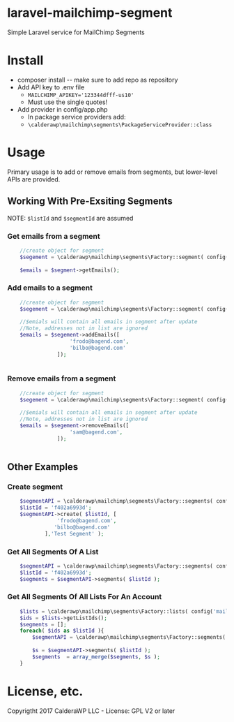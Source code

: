 # laravel-mailchimp-segment
Simple Laravel service for MailChimp Segments

# Install
* composer install -- make sure to add repo as repository
* Add API key to .env file
    * `MAILCHIMP_APIKEY='123344dfff-us10'`
    * Must use the single quotes!
* Add provider in config/app.php
    * In package service providers add:
    *  `\calderawp\mailchimp\segments\PackageServiceProvider::class`

# Usage

Primary usage is to add or remove emails from segments, but lower-level APIs are provided.


## Working With Pre-Exsiting Segments
NOTE: `$listId` and `$segmentId` are assumed

### Get emails from a segment

```php
    //create object for segment
    $segement = \calderawp\mailchimp\segments\Factory::segment( config('mailchimp-segments.apiKey'), $listId, ) $segmentId );
    
    $emails = $segment->getEmails();
```

### Add emails to a segment

```php
    //create object for segment
    $segement = \calderawp\mailchimp\segments\Factory::segment( config('mailchimp-segments.apiKey'), $listId, ) $segmentId );
    
    //$emials will contain all emails in segment after update
    //Note, addresses not in list are ignored
    $emails = $segement->addEmails([
              		'frodo@bagend.com',
              		'bilbo@bagend.com'
              	]);
    
```

### Remove emails from a segment

```php
    //create object for segment
    $segement = \calderawp\mailchimp\segments\Factory::segment( config('mailchimp-segments.apiKey'), $listId, $segmentId );
    
    //$emials will contain all emails in segment after update
    //Note, addresses not in list are ignored
    $emails = $segement->removeEmails([
              		'sam@bagend.com',
              	]);
    
```

## Other Examples 
### Create segment
```php
    $segmentAPI = \calderawp\mailchimp\segments\Factory::segments( config('mailchimp-segments.apiKey') );
    $listId = 'f402a6993d';
    $segmentAPI->create( $listId, [
    			'frodo@bagend.com',
               'bilbo@bagend.com'
    		],'Test Segment' );
```

### Get All Segments Of A List

```php
    $segmentAPI = \calderawp\mailchimp\segments\Factory::segments( config('mailchimp-segments.apiKey') );
    $listId = 'f402a6993d';
    $segments = $segmentAPI->segments( $listId );
```

### Get All Segments Of All Lists For An Account
```php
    $lists = \calderawp\mailchimp\segments\Factory::lists( config('mailchimp-segments.apiKey') );
    $ids = $lists->getListIds();
    $segments = [];
    foreach( $ids as $listId ){
        $segmentAPI = \calderawp\mailchimp\segments\Factory::segments( config('mailchimp-segments.apiKey') );
    
        $s = $segmentAPI->segments( $listId );
        $segments  = array_merge($segments, $s );
    }

```


# License, etc.
 Copyrigtht 2017 CalderaWP LLC - License: GPL V2 or later
